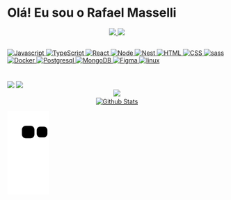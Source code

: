 # Olá! Eu sou o Rafael Masselli 

<div align="center">
<a href="https://github.com/rafaelmasselli">
  <img height="180em" src="https://github-readme-stats.vercel.app/api?username=rafaelmasselli&show_icons=true&theme=dark&include_all_commits=true&count_private=true"/>
 <img height="180em" src="https://github-readme-stats.vercel.app/api/top-langs/?username=rafaelmasselli&layout=compact&langs_count=7&theme=dark"/>
</a>
</div>

##

<div>
  <a href="https://www.linkedin.com/in/rafael-masselli-740921214/">
   <img height="30em"  width="40" src="https://cdn.jsdelivr.net/gh/devicons/devicon/icons/javascript/javascript-original.svg" alt="Javascript"/>
   <img height="30em"  width="40"src="https://cdn.jsdelivr.net/gh/devicons/devicon/icons/typescript/typescript-original.svg" alt="TypeScript"/>
   <img  height="30em"  width="40" src="https://cdn.jsdelivr.net/gh/devicons/devicon/icons/react/react-original.svg" alt="React"/>
   <img height="30em"  width="40" src="https://cdn.jsdelivr.net/gh/devicons/devicon/icons/nodejs/nodejs-original.svg" alt="Node"/>
   <img height="30em"  width="40" src="https://cdn.jsdelivr.net/gh/devicons/devicon/icons/nestjs/nestjs-plain.svg" alt="Nest" />
   <img height="30em"  width="40" src="https://cdn.jsdelivr.net/gh/devicons/devicon/icons/html5/html5-original.svg" alt="HTML"/>
  <img height="30em" width="40" src="https://cdn.jsdelivr.net/gh/devicons/devicon/icons/css3/css3-original.svg"  alt="CSS" />
  <img height="30rem"  width="40" src="https://cdn.jsdelivr.net/gh/devicons/devicon/icons/sass/sass-original.svg" alt="sass"/>
  <img height="30rem"  width="40" src="https://cdn.jsdelivr.net/gh/devicons/devicon/icons/docker/docker-original.svg" alt="Docker" />
  <img height="30em" width="40" src="https://cdn.jsdelivr.net/gh/devicons/devicon/icons/postgresql/postgresql-original.svg" alt="Postgresql"/>
  <img  height="30em" width="40"  src="https://cdn.jsdelivr.net/gh/devicons/devicon/icons/mongodb/mongodb-original.svg" alt="MongoDB"/>
    <img height="30em" width="40"  src="https://cdn.jsdelivr.net/gh/devicons/devicon/icons/figma/figma-original.svg" alt="Figma"/>
    <img height="30em" width="40" src="https://cdn.jsdelivr.net/gh/devicons/devicon/icons/linux/linux-original.svg" alt="linux"/>
  </a>
</div>

#

<div>
  <a href="https://github.com/rafaelmasselli">
  <a href = "mailto:rafaelmasselli0@gmail.com"><img src="https://img.shields.io/badge/-Gmail-%23333?style=for-the-badge&logo=gmail&logoColor=white" target="_blank"></a>
      <a href="https://www.linkedin.com/in/rafael-masselli-740921214/" target="_blank"><img src= "https://img.shields.io/badge/LinkedIn-0077B5?style=for-the-badge&logo=linkedin&logoColor=white">
</div>

<div align="center">
<img height="200em" src="https://octodex.github.com/images/murakamicat.png"/>
</div>

<div align="center">
  <a href="https://www.linkedin.com/in/rafael-masselli-740921214/">
    <img src="https://raw.githubusercontent.com/bornmay/bornmay/Update/svg/Bottom.svg" alt="Github Stats" />
</div>

![Snake animation](https://github.com/rafaelmasselli/rafaelmasselli/blob/output/github-contribution-grid-snake.svg)
